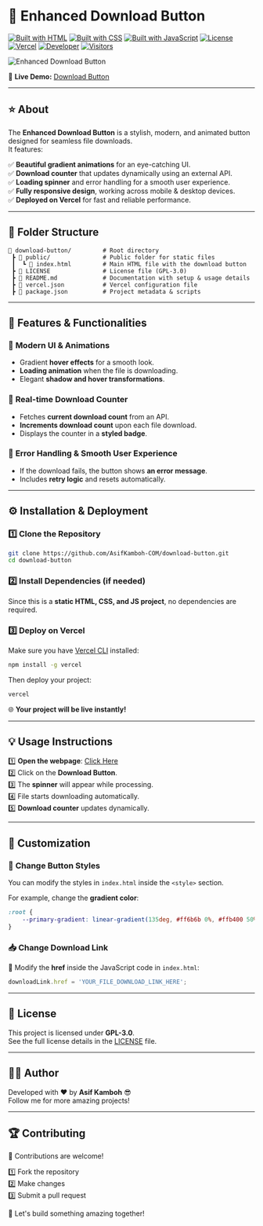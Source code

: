 # 📌 Enhanced Download Button  
[![Built with HTML](https://img.shields.io/badge/Built%20with-HTML-orange)](#)
[![Built with CSS](https://img.shields.io/badge/Built%20with-CSS-blue)](#)
[![Built with JavaScript](https://img.shields.io/badge/Built%20with-JavaScript-yellow)](#)
[![License](https://img.shields.io/badge/License-GPL_3.0-blue.svg)](LICENSE)
[![Vercel](https://img.shields.io/badge/Hosted%20on-Vercel-black?logo=vercel)](https://download-button-three.vercel.app/)
[![Developer](https://img.shields.io/badge/Developer-Asif%20Kamboh-blue?style=flat)](https://www.asifkamboh.com)
[![Visitors](https://visitor-badge.laobi.icu/badge?page_id=AsifKamboh-COM.download-button)](#)


![Enhanced Download Button](https://blogger.googleusercontent.com/img/b/R29vZ2xl/AVvXsEhgX2NBmPPEOfYdnvpK1162qW1K9v6Ca5Zjk_peDbbkrp-jGWPjTsekps-fV7L2AeI1n2PyYXN67MhI6rJ9nm2HGwsYpqRTIrFOOZ_YUicyakHbS63_JASdoUFhHMCtctJ9_SnEhbaQwl2UrnPp7Nn5uYV-I56PzB8ka2qA5JYLiJ-OtlOjyDlcQXvGXFfE/s1600/download_button.png)

🔗 **Live Demo:** [Download Button](https://download-button-three.vercel.app/)  

---

## ⭐ About  
The **Enhanced Download Button** is a stylish, modern, and animated button designed for seamless file downloads.  
It features:  

✅ **Beautiful gradient animations** for an eye-catching UI.  
✅ **Download counter** that updates dynamically using an external API.  
✅ **Loading spinner** and error handling for a smooth user experience.  
✅ **Fully responsive design**, working across mobile & desktop devices.  
✅ **Deployed on Vercel** for fast and reliable performance.  

---

## 📂 Folder Structure  

```
📂 download-button/         # Root directory
 ┣ 📂 public/               # Public folder for static files
 ┃  ┗ 📄 index.html         # Main HTML file with the download button
 ┣ 📄 LICENSE               # License file (GPL-3.0)
 ┣ 📄 README.md             # Documentation with setup & usage details
 ┣ 📄 vercel.json           # Vercel configuration file
 ┣ 📄 package.json          # Project metadata & scripts
```

---

## 🌟 Features & Functionalities  

### 🎨 **Modern UI & Animations**  
- Gradient **hover effects** for a smooth look.  
- **Loading animation** when the file is downloading.  
- Elegant **shadow and hover transformations**.  

### 🔢 **Real-time Download Counter**  
- Fetches **current download count** from an API.  
- **Increments download count** upon each file download.  
- Displays the counter in a **styled badge**.  

### 🛑 **Error Handling & Smooth User Experience**  
- If the download fails, the button shows **an error message**.  
- Includes **retry logic** and resets automatically.  

---

## ⚙️ Installation & Deployment  

### 1️⃣ Clone the Repository  
```sh
git clone https://github.com/AsifKamboh-COM/download-button.git
cd download-button
```

### 2️⃣ Install Dependencies (if needed)  
Since this is a **static HTML, CSS, and JS project**, no dependencies are required.  

### 3️⃣ Deploy on **Vercel**  
Make sure you have [Vercel CLI](https://vercel.com/download) installed:  
```sh
npm install -g vercel
```
Then deploy your project:  
```sh
vercel
```
🌐 **Your project will be live instantly!**  

---

## 💡 Usage Instructions  

1️⃣ **Open the webpage**: [Click Here](https://download-button-three.vercel.app/)  
2️⃣ Click on the **Download Button**.  
3️⃣ The **spinner** will appear while processing.  
4️⃣ File starts downloading automatically.  
5️⃣ **Download counter** updates dynamically.  

---

## 📝 Customization  

### 🎨 **Change Button Styles**  
You can modify the styles in `index.html` inside the `<style>` section.  

For example, change the **gradient color**:  
```css
:root {
    --primary-gradient: linear-gradient(135deg, #ff6b6b 0%, #ffb400 50%, #ffeb3b 100%);
}
```

### 📥 **Change Download Link**  
🔗 Modify the **href** inside the JavaScript code in `index.html`:  
```js
downloadLink.href = 'YOUR_FILE_DOWNLOAD_LINK_HERE';
```

---

## 📜 License  
This project is licensed under **GPL-3.0**.  
See the full license details in the [LICENSE](./LICENSE) file.  

---

## 👨‍💻 Author  
Developed with ❤️ by **Asif Kamboh** 😎  
Follow me for more amazing projects! 

---

## 🏆 Contributing  

🤝 Contributions are welcome!  

1️⃣ Fork the repository  
2️⃣ Make changes  
3️⃣ Submit a pull request  

👥 Let's build something amazing together!
